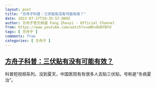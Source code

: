 ```yaml
---
layout: post
title: "方舟子科普：三伏贴有没有可能有效？"
date: 2022-07-27T19:35:57.000Z
author: 方舟子官方频道 Fang Zhouzi - Official Channel
from: https://www.youtube.com/watch?v=eWhv8UDfBYU
tags: [ 方舟子 ]
comments: True
categories: [ 方舟子 ]
---
```

<!--1658950557000-->
[方舟子科普：三伏贴有没有可能有效？](https://www.youtube.com/watch?v=eWhv8UDfBYU)
------

<div>
科普短视频系列。没到夏天，中国医院有有很多人去贴三伏贴，号称是“冬病夏治”。
</div>
